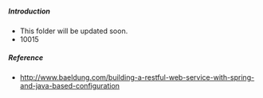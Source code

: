 ##### Introduction
- This folder will be updated soon. 
- 10015
##### Reference
- http://www.baeldung.com/building-a-restful-web-service-with-spring-and-java-based-configuration